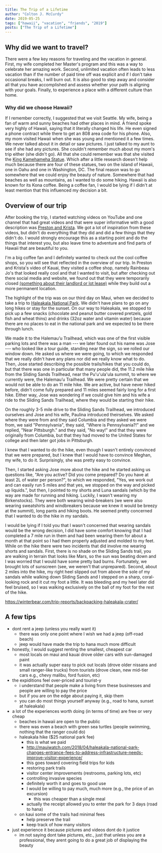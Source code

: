 ```yaml
---
title: The Trip of a Lifetime
author: "Colton J. McCurdy"
date: 2019-05-25
tags: ["hawaii", "vacation", "friends", "2019"]
posts: ["The Trip of a Lifetime"]
---
```


## Why did we want to travel?

There were a few key reasons for traveling and the vacation in general. First,
my wife completed her Master's program and this was a way to celebrate her amazing
work. Second, unlimited vacation often leads to less vacation than if the number
of paid time off was explicit and if I don't take occasional breaks, I will burn
out. It is also good to step away and consider all that you have accomplished and
assess whether your path is aligning with your goals. Finally, to experience a
place with a different culture than home.

### Why did we choose Hawaii?

If I remember correctly, I suggested that we visit Seattle. My wife, being a
fan of warm and sunny beaches had other places in mind. A friend spoke very highly
of Hawaii, saying that it literally changed his life. He even signed a phone contract
while there to get an 808 area code for his phone. Also, my mom visited Hawaii when
she was young and mentioned it a few times. We never talked about it in detail or
saw pictures. I just talked to my aunt to see if she had any pictures. She couldn't
remember much about my mom's trip either (she didn't go). All that she could remember
was that she visited the [King Kamehameha Statue](https://www.gohawaii.com/islands/oahu/regions/honolulu/king-kamehameha-statue).
Which after a little research doesn't help much because there are four of these statues,
two on the island of Hawaii, one in Oahu and one in Washington, DC. The final reason
was to go somewhere that we could enjoy the beauty of nature. Somewhere that had
beaches as well as mountains, as I wanted to do some hiking. Hawaii is also known
for its Kona coffee. Being a coffee fan, I would be lying if I didn't at least mention
that this influenced my decision a bit.

## Overview of our trip

After booking the trip, I started watching videos on YouTube and one channel that
had great videos and that were super informative with a good description was [Preston and Krista](https://www.youtube.com/channel/UCkIADRl3jDLuSGmd2O1a23A).
We got a lot of inspiration from these videos, but didn't do everything that they
did and did a few things that they didn't do. I would strongly encourage this as
a starting point and do the things that interest you, but also leave time to adventure
and find parts of Hawaii that are beautiful to you.

I'm a big coffee fan and I definitely wanted to check out the cool coffee shops, so
you will see that reflected in the overview of our trip. In Preston and Krista's
video of Kauai, they visited a coffee shop, namely Rainbeau Jo's that looked really
cool and that I wanted to visit, but after checking out there social media and website,
we found out that they were temporarily closed [(something about their landlord or lot lease)](https://www.rainbeaujos.com/the-bay-kauai)
while they build out a more permanent location.

The highlight of the trip was on our third day on Maui, when we decided to take
a trip to [Haleakala National Park](https://www.gohawaii.com/islands/maui/regions/upcountry-maui/haleakala-national-park).
We didn't have plans to go on any long hikes or stay for the sunset. On our way
to Haleakala, we stopped to pick up a few snacks (chocolate and peanut butter covered pretzels,
gold fish and wheat thins) and drinks (32oz water and vitamin water) because there
are no places to eat in the national park and we expected to be there through lunch.

We made it to the Halemau’u Trailhead, which was one of the first visible parking
lots and there was a man --- we later found out his name was Jose --- who looked
like a tour guide, standing near the sign, so we rolled our window down. He asked
us where we were going, to which we responded that we really didn't have any plans
nor did we really know what to do. Then, Jose started describing the possible trails/hikes
that you could do, but that there was one in particular that many people did, the
11.2 mile hike from the Sliding Sands Trailhead, near the Pu'u'ula'ula summit, to
where we currently were, the Halemau’u Trailhead. We were pretty certain that we
would not be able to do an 11 mile hike. We are active, but have never hiked before,
didn't come fully prepared and 11 miles seemed fairly long for a first hike. Either
way, Jose was wondering if we could give him and his wife a ride to the Sliding Sands
Trailhead, where they would be starting their hike.

On the roughly 3-5 mile drive to the Sliding Sands Trailhead, we introduced ourselves
and Jose and his wife, Paulina introduced theirselves. We asked where they were from
and they said Columbia and they asked we were from, we said "Pennsylvania", they
said, "Where is Pennsylvania?!" and we replied, "Near Pittsburgh." and they said,
"No way!" and that they were originally from Columbia, but that they had moved to
the United States for college and then later got jobs in Pittsburgh.

I knew that I wanted to do the hike, even though I wasn't entirely convinced that
we were prepared, but I knew that I would have to convince Meghan, my wife, to do
it. Surprisingly, she was pretty easy to convince.

Then, I started asking Jose more about the hike and he started asking us questions
like, "Are you active? Did you come prepared? Do you have at least 2L of water per
person?", to which we responded, "Yes, we work out and can easily
run 5 miles and that yes, we stopped on the way and picked up liquids.", but then,
I pointed to my shorts and Luna sandals (which by the way are made for running and
hiking. Luckily, I wasn't wearing my Birkenstocks). They were both wearing
wind-breakers (we were also wearing sweatshirts and windbreakers because we knew
it would be breezy at the summit), long pants and hiking boots. He seemed pretty
concerned that I wanted to do the hike in my sandals.

I would be lying if I told you that I wasn't concerned that wearing sandals would be
the wrong decision, I did have some comfort knowing that I had completed a 7 mile
run in them and had been wearing them for about a month at that point so I had them
properly adjusted and molded to my feet. While on the hike there were two incidents
that did involve me wearing shorts and sandals. First, there is no shade on the
Sliding Sands trail, you are walking in terrain that looks like Mars, so the sun
was beating down and I was worried that I would have some pretty bad burns. Fortunately,
we brought lots of sunscreen (see, we weren't that unprepared). Second, about 2 miles
into the hike, my right heel slipped out from above the sole of my sandals while walking
down Sliding Sands and I stepped on a sharp, coral-looking rock and it cut my foot
a little. It was bleeding and my heel later did feel bruised, so I was walking
exclusively on the ball of my foot for the rest of the hike.

https://winterbear.com/trip-reports/backpacking-haleakala-crater/

## A few tips

+ dont rent a jeep (unless you really want it)
    + there was only one point where I wish we had a jeep (off-road beach)
    + jeep would have made the trip to hana much more difficult
+ honestly, I would suggest renting the smallest, cheapest car
    + most locals on maui and kauai drove older cars with sun-damaged paint
    + it was actually super easy to pick out locals (drove older nissans and small ranger-like trucks)
      from tourists (drove clean, new mid-tier cars e.g., chevy malibu, ford fusion, etc)
+ the expiditions feel over-priced and tourist-y
    + i understand that people make a living from these businesses and people are willing to pay the price
    + but if you are on the edge about paying it, skip them
    + you can do most things yourself anyway (e.g., road to hana, sunset at haleakala)
+ a lot of the experiences worth doing (in terms of time) are free or very cheap
    + beaches in hawaii are open to the public
    + there was even a beach with green sea turtles (people swimming, nothing that the ranger could do)
    + haleakala hike (\$25 national park fee)
        + this is what we paid
        + http://mauiwatch.com/2018/04/haleakala-national-park-changes-entrance-fees-to-address-infrastructure-needs-improve-visitor-experience/
        + this goes toward covering field trips for kids
        + restoring park trails
        + visitor center improvements (restrooms, parking lots, etc)
        + controlling invasive species
        + definitely worth it and goes to good use
        + I would be willing to pay much, much more (e.g., the price of an excursion)
            + this was cheaper than a single meal
        + actually the receipt allowed you to enter the park for 3 days (road to hana)
    + on kaui some of the trails had minimal fees
        + help preserve the trail
        + keep track of how many visitors
+ just experience it because pictures and videos dont do it justice
    + im not saying dont take pictures, etc., just that unless you are a professional, they arent going to do a great job of displaying the beauty

